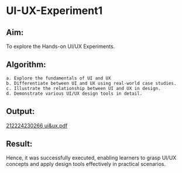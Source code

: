 # UI-UX-Experiment1

## Aim:
To explore the Hands-on UI/UX Experiments.

## Algorithm:
```
a. Explore the fundamentals of UI and UX
b. Differentiate between UI and UX using real-world case studies.
c. Illustrate the relationship between UI and UX in design.
d. Demonstrate various UI/UX design tools in detail.
```

## Output:

[212224230266 ui&ux.pdf](https://github.com/user-attachments/files/21821034/212224230266.ui.ux.pdf)


## Result:
Hence, it was successfully executed, enabling learners to grasp UI/UX concepts and apply design tools effectively in practical scenarios.

